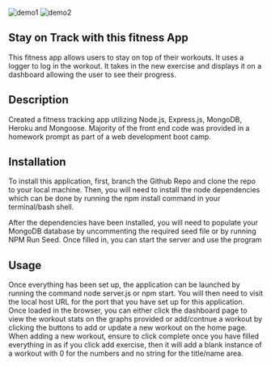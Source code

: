 
![demo1](https://user-images.githubusercontent.com/44445250/130331052-a78aa398-130e-4bed-99cf-254a4a9e1f56.PNG)
![demo2](https://user-images.githubusercontent.com/44445250/130331055-c485dfe3-8ea6-4734-8759-85343737dc64.PNG)


## Stay on Track with this fitness App
This fitness app allows users to stay on top of their workouts. It uses a logger to log in the workout. It takes in the new exercise and displays it on a dashboard allowing the user to see their progress.

## Description

Created a fitness tracking app utilizing Node.js, Express.js, MongoDB, Heroku and Mongoose. Majority of the front end code was provided in a homework prompt as part of a web development boot camp.

## Installation

To install this application, first, branch the Github Repo and clone the repo to your local machine. Then, you will need to install the node dependencies which can be done by running the npm install command in your terminal/bash shell.

After the dependencies have been installed, you will need to populate your MongoDB database by uncommenting the required seed file or by running NPM Run Seed. Once filled in, you can start the server and use the program

## Usage

Once everything has been set up, the application can be launched by running the command node server.js or npm start. You will then need to visit the local host URL for the port that you have set up for this application. Once loaded in the browser, you can either click the dashboard page to view the
workout stats on the graphs provided or add/contnue a workout by clicking the buttons to add or update a new workout on the home page. When adding a new workout, ensure to click complete once you have filled everything in as if you click add exercise, then it will add a blank instance of a workout
with 0 for the numbers and no string for the title/name area.


